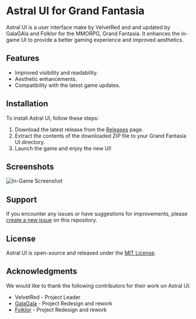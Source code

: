 # Astral UI for Grand Fantasia

Astral UI is a user interface make by VelvetRed and and updated by GalaGAla and Folklor for the MMORPG, Grand Fantasia. It enhances the in-game UI to provide a better gaming experience and improved aesthetics.

## Features

- Improved visibility and readability.
- Aesthetic enhancements.
- Compatibility with the latest game updates.

## Installation

To install Astral UI, follow these steps:

1. Download the latest release from the [Releases](https://github.com/theo-huret/Astral-UI/releases) page.
2. Extract the contents of the downloaded ZIP file to your Grand Fantasia UI directory.
3. Launch the game and enjoy the new UI!

## Screenshots

![In-Game Screenshot](https://github.com/theo-huret/GF_ASTRAL_UI/assets/103029122/71f88b64-2390-4b46-967b-75523510515c)

## Support

If you encounter any issues or have suggestions for improvements, please [create a new issue](https://github.com/theo-huret/Astral-UI/issues) on this repository.

## License

Astral UI is open-source and released under the [MIT License](LICENSE).

## Acknowledgments

We would like to thank the following contributors for their work on Astral UI:

- VelvetRed - Project Leader
- [GalaGala](https://github.com/theo-huret) - Project Redesign and rework
- [Folklor](https://github.com/FolkloR33) - Project Redesign and rework
